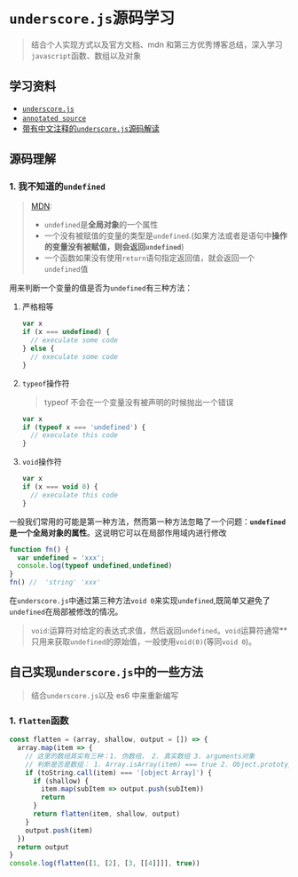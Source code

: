 # `underscore.js`源码学习

> 结合个人实现方式以及官方文档、mdn 和第三方优秀博客总结，深入学习`javascript`函数、数组以及对象

## 学习资料

- [`underscore.js`](https://underscorejs.org/#compact)
- [`annotated source`](https://underscorejs.org/docs/underscore.html)
- [带有中文注释的`underscore.js`源码解读](https://github.com/hanzichi/underscore-analysis/blob/master/underscore-1.8.3.js/underscore-1.8.3-analysis.js)

## 源码理解

### 1. 我不知道的`undefined`

> [MDN](https://developer.mozilla.org/zh-CN/docs/Web/JavaScript/Reference/Global_Objects/undefined):
>
> - `undefined`是**全局对象**的一个属性
> - 一个没有被赋值的变量的类型是`undefined`.(如果方法或者是语句中**操作的变量没有被赋值，则会返回`undefined`**)
> - 一个函数如果没有使用`return`语句指定返回值，就会返回一个`undefined`值

用来判断一个变量的值是否为`undefined`有三种方法：

1. 严格相等

    ```js
    var x
    if (x === undefined) {
      // execulate some code
    } else {
      // execulate some code
    }
    ```

2. `typeof`操作符

   > typeof 不会在一个变量没有被声明的时候抛出一个错误

    ```js
    var x
    if (typeof x === 'undefined') {
      // execulate this code
    }
    ```

3. `void`操作符

    ```js
    var x
    if (x === void 0) {
      // execulate this code
    }
    ```

一般我们常用的可能是第一种方法，然而第一种方法忽略了一个问题：**`undefined`是一个全局对象的属性**。这说明它可以在局部作用域内进行修改  
```js
function fn() {
  var undefined = 'xxx';
  console.log(typeof undefined,undefined)
}
fn() //  'string' 'xxx'
```
在`underscore.js`中通过第三种方法`void 0`来实现`undefined`,既简单又避免了`undefined`在局部被修改的情况。  
> `void`:运算符对给定的表达式求值，然后返回`undefined`。`void`运算符通常**只用来获取`undefined`的原始值，一般使用`void(0)`(等同`void 0`)。

## 自己实现`underscore.js`中的一些方法

> 结合`underscore.js`以及 es6 中来重新编写

### 1. `flatten`函数

```js
const flatten = (array, shallow, output = []) => {
  array.map(item => {
    // 这里的数组其实有三种：1. 伪数组， 2. 真实数组 3. arguments对象
    // 判断是否是数组： 1. Array.isArray(item) === true 2. Object.prototype.toString.call(item) === '[object Array]'
    if (toString.call(item) === '[object Array]') {
      if (shallow) {
        item.map(subItem => output.push(subItem))
        return
      }
      return flatten(item, shallow, output)
    }
    output.push(item)
  })
  return output
}
console.log(flatten([1, [2], [3, [[4]]]], true))
  ```
